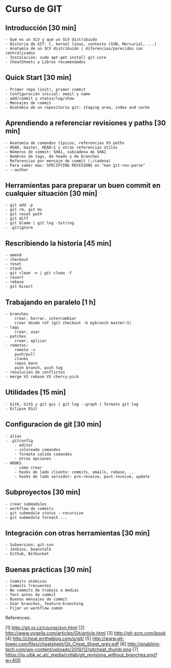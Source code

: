 # Curso de GIT

## Introducción [30 min]
	- Qué es un SCV y qué un SCV distribuido
	- Historia de GIT: C, kernel linux, contexto (SVN, Mercurial, ...)
	- Anatomía de un SCV distribuido | diferencias/parecidos con centralizados
	- Instalación: sudo apt-get install git-core
	- CheatSheets y Libros recomendados

## Quick Start [30 min]
	- Primer repo (init), primer commit
	- Configuración inicial: email y name
	- add/commit y status/log/show
	- Mensajes de commit
	- Anatomía de un repositorio git: staging area, index and cache

## Aprendiendo a referenciar revisiones y paths [30 min]
	- Anatomía de comandos típicos, referencias VS paths
	- HEAD, master, HEAD~1 y otras referencias útiles
	- Números de commit: SHA1, subcadena de SHA1
	- Nombres de tags, de heads y de branches
	- Referencias por mensaje de commit (:/cadena)
	- Para saber más: SPECIFYING REVISIONS en "man git-rev-parse"
	- --author

## Herramientas para preparar un buen commit en cualquier situación [30 min]
	- git add -p
	- git rm, git mv
	- git reset path
	- git diff
	- git blame | git log -Sstring
	- .gitignore

## Rescribiendo la historia [45 min]
	- amend
	- checkout
	- reset
	- stash
	- git clean -n | git clean -f
	- revert
	- rebase
	- git bisect

## Trabajando en paralelo [1 h]
	- branches
		crear, borrar, intercambiar
		crear desde ref (git checkout -b mybranch master~1)
	- tags
		crear, usar
	- patches
		crear, aplicar
	- remotes: 
		remote -v
		push/pull
		clones
		repos bare
		push branch, push tag
	- resolución de conflictos
	- merge VS rebase VS cherry-pick

## Utilidades [15 min]
	- GitK, GitG y git gui | git log --graph | formato git log
	- Eclipse EGit

## Configuracion de git [30 min]
	- alias
	- .gitconfig
		- editor
		- coloreado comandos
		- formato salida comandos
		- otras opciones
	- HOOKS
		- cómo crear
		- hooks de lado cliente: commits, emails, rebase, ...
		- hooks de lado servidor: pre-receive, post-receive, update

## Subproyectos [30 min]
	- crear submodules
	- workflow de commits
	- git submodule status --recursive
	- git submodule foreach ...

## Integración con otras herramientas [30 min]
	- Subversion: git-svn
	- Jenkins, beanstalk
	- Github, Bitbucket

## Buenas prácticas [30 min]
	- Commits atómicos
	- Commits frecuentes
	- No commits de trabajo a medias
	- Test antes de commit
	- Buenos mensajes de commit
	- Usar branches, feature-branching
	- Fijar un workflow común


References:

[1] http://git.or.cz/course/svn.html
[2] http://www.vogella.com/articles/Git/article.html
[3] http://git-scm.com/book
[4] http://cheat.errtheblog.com/s/git/
[5] http://www.git-tower.com/files/cheatsheet/Git_Cheat_Sheet_grey.pdf
[6] http://enabling-tech.com/wp-content/uploads/2010/12/gitcheat_thumb.png
[7] https://iis.uibk.ac.at/_media/collab/git_revisions_without_branches.png?w=400

